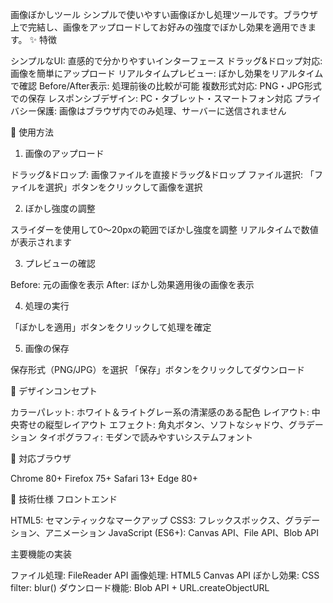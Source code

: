 画像ぼかしツール
シンプルで使いやすい画像ぼかし処理ツールです。ブラウザ上で完結し、画像をアップロードしてお好みの強度でぼかし効果を適用できます。
✨ 特徴

シンプルなUI: 直感的で分かりやすいインターフェース
ドラッグ&ドロップ対応: 画像を簡単にアップロード
リアルタイムプレビュー: ぼかし効果をリアルタイムで確認
Before/After表示: 処理前後の比較が可能
複数形式対応: PNG・JPG形式での保存
レスポンシブデザイン: PC・タブレット・スマートフォン対応
プライバシー保護: 画像はブラウザ内でのみ処理、サーバーに送信されません

🚀 使用方法
1. 画像のアップロード

ドラッグ&ドロップ: 画像ファイルを直接ドラッグ&ドロップ
ファイル選択: 「ファイルを選択」ボタンをクリックして画像を選択

2. ぼかし強度の調整

スライダーを使用して0〜20pxの範囲でぼかし強度を調整
リアルタイムで数値が表示されます

3. プレビューの確認

Before: 元の画像を表示
After: ぼかし効果適用後の画像を表示

4. 処理の実行

「ぼかしを適用」ボタンをクリックして処理を確定

5. 画像の保存

保存形式（PNG/JPG）を選択
「保存」ボタンをクリックしてダウンロード

🎨 デザインコンセプト

カラーパレット: ホワイト＆ライトグレー系の清潔感のある配色
レイアウト: 中央寄せの縦型レイアウト
エフェクト: 角丸ボタン、ソフトなシャドウ、グラデーション
タイポグラフィ: モダンで読みやすいシステムフォント

📱 対応ブラウザ

Chrome 80+
Firefox 75+
Safari 13+
Edge 80+

🔧 技術仕様
フロントエンド

HTML5: セマンティックなマークアップ
CSS3: フレックスボックス、グラデーション、アニメーション
JavaScript (ES6+): Canvas API、File API、Blob API

主要機能の実装

ファイル処理: FileReader API
画像処理: HTML5 Canvas API
ぼかし効果: CSS filter: blur()
ダウンロード機能: Blob API + URL.createObjectURL


